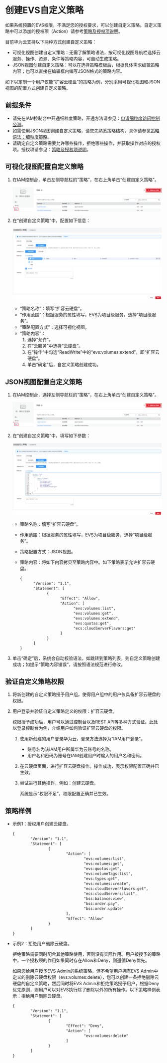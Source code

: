 # 创建EVS自定义策略<a name="evs_01_0090"></a>

如果系统预置的EVS权限，不满足您的授权要求，可以创建自定义策略。自定义策略中可以添加的授权项（Action）请参考[策略及授权项说明](https://support.huaweicloud.com/api-evs/zh-cn_topic_0171719931.html)。

目前华为云支持以下两种方式创建自定义策略：

-   可视化视图创建自定义策略：无需了解策略语法，按可视化视图导航栏选择云服务、操作、资源、条件等策略内容，可自动生成策略。
-   JSON视图创建自定义策略：可以在选择策略模板后，根据具体需求编辑策略内容；也可以直接在编辑框内编写JSON格式的策略内容。

如下以定制一个用户仅能“扩容云硬盘”的策略为例，分别采用可视化视图和JSON视图的配置方式创建自定义策略。

## 前提条件<a name="section14166125082620"></a>

-   请先在IAM控制台中开通细粒度策略，开通方法请参见：[申请细粒度访问控制公测](https://support.huaweicloud.com/usermanual-iam/iam_01_019.html)。
-   如需使用JSON视图创建自定义策略，请您先熟悉策略结构，具体请参见[策略语法：细粒度策略](策略语法-细粒度策略.md)。
-   请确定自定义策略需要允许哪些操作，拒绝哪些操作，并获取操作对应的授权项。授权项请参见：[策略及授权项说明](https://support.huaweicloud.com/api-evs/zh-cn_topic_0171719931.html)。

## 可视化视图配置自定义策略<a name="section167214915116"></a>

1.  在IAM控制台，单击左侧导航栏的“策略”，在右上角单击“创建自定义策略”。

    ![](figures/zh-cn_image_0209121342.png)

2.  在“创建自定义策略”中，配置如下信息：

    ![](figures/peitu.png)

    -   “策略名称”：填写“扩容云硬盘”。
    -   “作用范围”：根据服务的属性填写，EVS为项目级服务，选择“项目级服务”。
    -   “策略配置方式”：选择可视化视图。
    -   “策略内容”：
        1.  选择“允许”。
        2.  在“云服务”中选择“云硬盘”。
        3.  在“操作”中勾选“ReadWrite”中的“evs:volumes:extend”，即“扩容云硬盘”。
        4.  单击“确定”后，自定义策略创建成功。



## JSON视图配置自定义策略<a name="section11440122014280"></a>

1.  在IAM控制台，选择左侧导航栏的“策略”，在右上角单击“创建自定义策略”。

    ![](figures/unnaming-(1).png)

2.  在“创建自定义策略”中，填写如下参数：

    ![](figures/JSON.png)

    -   策略名称：填写“扩容云硬盘”。
    -   作用范围：根据服务的属性填写，EVS为项目级服务，选择“项目级服务”。
    -   策略配置方式：JSON视图。
    -   策略内容：将如下内容拷贝至策略内容中。如下策略表示允许扩容云硬盘。

        ```
        {
              "Version": "1.1",
              "Statement": [
                    {
                          "Effect": "Allow",
                          "Action": [
                                "evs:volumes:list",
                                "evs:volumes:get",
                                "evs:volumes:extend",
                                "evs:quotas:get",
                                "ecs:cloudServerFlavors:get"
                          ]
                    }
              ]
        }
        ```

3.  单击“确定”后，系统会自动校验语法，如跳转到策略列表，则自定义策略创建成功；如提示“策略内容错误”，请按照语法规范进行修改。

## 验证自定义策略权限<a name="section12179145611256"></a>

1.  将新创建的自定义策略授予用户组，使得用户组中的用户仅具备扩容云硬盘的权限。
2.  用户登录并验证自定义策略定义的权限：扩容云硬盘。

    权限授予成功后，用户可以通过控制台以及REST API等多种方式验证。此处以登录控制台为例，介绍用户如何验证扩容云硬盘的权限。

    1.  使用新创建的用户登录华为云，登录方法选择为“IAM用户登录”。
        -   账号名为该IAM用户所属华为云账号的名称。
        -   用户名和密码为账号在IAM创建用户时输入的用户名和密码。

    2.  在云硬盘页面，进行扩容云硬盘操作。操作成功，表示权限配置正确并已生效。
    3.  尝试进行其他操作，例如：创建云硬盘。

        系统显示“权限不足”，权限配置正确并已生效。



## 策略样例<a name="section1737354083912"></a>

-   示例1：授权用户创建云硬盘。

    ```
    {
            "Version": "1.1",
            "Statement": [
                    {
                            "Action": [
                                    "evs:volumes:list",
                                    "evs:volumes:get",
                                    "evs:quotas:get",
                                    "evs:volumeTags:list",
                                    "evs:types:get",
                                    "evs:volumes:create",
                                    "ecs:cloudServerFlavors:get",
                                    "ecs:cloudServers:list",
                                    "bss:balance:view",
                                    "bss:order:pay",
                                    "bss:order:update"
                            ],
                            "Effect": "Allow"
                    }
            ]
    }
    ```

-   示例2：拒绝用户删除云硬盘。

    拒绝策略需要同时配合其他策略使用，否则没有实际作用。用户被授予的策略中，一个授权项的作用如果同时存在Allow和Deny，则遵循Deny优先。

    如果您给用户授予EVS Admin的系统策略，但不希望用户拥有EVS Admin中定义的删除云硬盘权限（evs:volumes:delete），您可以创建一条拒绝删除云硬盘的自定义策略，然后同时将EVS Admin和拒绝策略授予用户，根据Deny优先原则，则用户可以对EVS执行除了删除以外的所有操作。以下策略样例表示：拒绝用户删除云硬盘。

    ```
    {
            "Version": "1.1",
            "Statement": [
                    {
                            "Effect": "Deny",
                            "Action": [
                                    "evs:volumes:delete"
                            ]
                    }
            ]
    }
    ```


